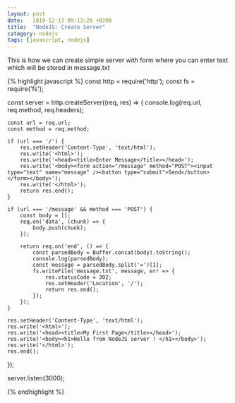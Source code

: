```yaml
---
layout: post
date:   2019-12-17 09:13:26 +0200
title:  "NodeJS: Create Server"
category: nodejs
tags: [javascript, nodejs]
---
```

This is how we can create simple server with form where you can enter text which will be stored in message.txt

{% highlight javascript %}
const http = require('http');
const fs = require('fs');


const server = http.createServer((req, res) => {
    console.log(req.url, req.method, req.headers);

    const url = req.url;
    const method = req.method;

    if (url === '/') {
        res.setHeader('Content-Type', 'text/html');
        res.write('<html>');
        res.write('<head><title>Enter Message</title></head>');
        res.write('<body><form action="/message" method="POST"><input type="text" name="message" /><button type="submit">Send</button></form></body>');
        res.write('</html>');
        return res.end();
    }

    if (url === '/message' && method === 'POST') {
        const body = [];
        req.on('data', (chunk) => {
            body.push(chunk);
        });

        return req.on('end', () => {
            const parsedBody = Buffer.concat(body).toString();
            console.log(parsedBody);
            const message = parsedBody.split('=')[1];
            fs.writeFile('message.txt', message, err => {
                res.statusCode = 302;
                res.setHeader('Location', '/');
                return res.end();
            });
        });
    }

    res.setHeader('Content-Type', 'text/html');
    res.write('<html>');
    res.write('<head><title>My First Page</title></head>');
    res.write('<body><h1>Hello from NodeJS server ! </h1></body>');
    res.write('</html>');
    res.end();
});

server.listen(3000);

{% endhighlight %}
<br /><br />
